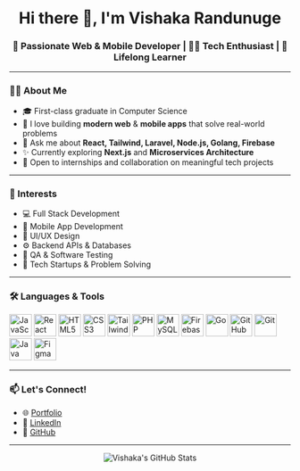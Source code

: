 <h1 align="center">Hi there 👋, I'm Vishaka Randunuge</h1>

<h3 align="center">🚀 Passionate Web & Mobile Developer | 👩‍💻 Tech Enthusiast | 🌱 Lifelong Learner</h3>

---

### 👩‍💻 About Me

- 🎓 First-class graduate in Computer Science  
- 🧠 I love building **modern web** & **mobile apps** that solve real-world problems  
- 💬 Ask me about **React, Tailwind, Laravel, Node.js, Golang, Firebase**  
- ✨ Currently exploring **Next.js** and **Microservices Architecture**  
- 💼 Open to internships and collaboration on meaningful tech projects  

---

### 🌱 Interests

- 💻 Full Stack Development  
- 📱 Mobile App Development  
- 🧩 UI/UX Design  
- ⚙️ Backend APIs & Databases  
- 🧪 QA & Software Testing  
- 🚀 Tech Startups & Problem Solving  

---

### 🛠️ Languages & Tools

<p align="left">
  <img src="https://cdn.jsdelivr.net/gh/devicons/devicon/icons/javascript/javascript-original.svg" alt="JavaScript" width="40" height="40"/>
  <img src="https://cdn.jsdelivr.net/gh/devicons/devicon/icons/react/react-original.svg" alt="React" width="40" height="40"/>
  <img src="https://cdn.jsdelivr.net/gh/devicons/devicon/icons/html5/html5-original.svg" alt="HTML5" width="40" height="40"/>
  <img src="https://cdn.jsdelivr.net/gh/devicons/devicon/icons/css3/css3-original.svg" alt="CSS3" width="40" height="40"/>
  <img src="https://cdn.jsdelivr.net/gh/devicons/devicon/icons/tailwindcss/tailwindcss-plain.svg" alt="Tailwind CSS" width="40" height="40"/>
  <img src="https://cdn.jsdelivr.net/gh/devicons/devicon/icons/php/php-original.svg" alt="PHP" width="40" height="40"/>
  <img src="https://cdn.jsdelivr.net/gh/devicons/devicon/icons/mysql/mysql-original.svg" alt="MySQL" width="40" height="40"/>
  <img src="https://cdn.jsdelivr.net/gh/devicons/devicon/icons/firebase/firebase-plain.svg" alt="Firebase" width="40" height="40"/>
  <img src="https://cdn.jsdelivr.net/gh/devicons/devicon/icons/go/go-original.svg" alt="Go" width="40" height="40"/>
  <img src="https://cdn.jsdelivr.net/gh/devicons/devicon/icons/github/github-original.svg" alt="GitHub" width="40" height="40"/>
  <img src="https://cdn.jsdelivr.net/gh/devicons/devicon/icons/git/git-original.svg" alt="Git" width="40" height="40"/>
  <img src="https://cdn.jsdelivr.net/gh/devicons/devicon/icons/java/java-original.svg" alt="Java" width="40" height="40"/>
  <img src="https://cdn.jsdelivr.net/gh/devicons/devicon/icons/figma/figma-original.svg" alt="Figma" width="40" height="40"/>
</p>

---

### 📫 Let's Connect!

- 🌐 [Portfolio](https://Vishaka-Randunuge.github.io)
- 💼 [LinkedIn](https://www.linkedin.com/in/vishaka-randunuge/)
- 🐙 [GitHub](https://github.com/Vishaka-Randunuge)

---

<p align="center">
  <img src="https://github-readme-stats.vercel.app/api?username=Vishaka-Randunuge&show_icons=true&theme=tokyonight" alt="Vishaka's GitHub Stats" />
</p>
